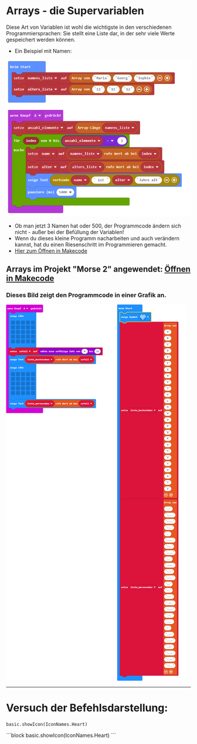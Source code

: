 
# Arrays - die Supervariablen
Diese Art von Variablen ist wohl die wichtigste in den verschiedenen Programmiersprachen:
Sie stellt eine Liste dar, in der sehr viele Werte gespeichert werden können.

* Ein Beispiel mit Namen:

<img src="https://github.com/dlpl-mb/baa_morse_code_01/blob/master/images/learn_arrays_1.png?raw=1" />

* Ob man jetzt 3 Namen hat oder 500, der Programmcode ändern sich nicht - außer bei der Befüllung der Variablen!
* Wenn du dieses kleine Programm nacharbeiten und auch verändern kannst, hat du einen Riesenschritt im Programmieren gemacht.
* [Hier zum Öffnen in Makecode](https://makecode.microbit.org/#pub:_THmW3ohWpDb4)

## Arrays im Projekt "Morse 2" angewendet: [Öffnen in Makecode](https://makecode.microbit.org/#pub:_CbADhU1MC5R7)

### Dieses Bild zeigt den Programmcode in einer Grafik an.

![Eine gerenderte Ansicht der Blöcke](https://github.com/dlpl-mb/morse_01_bst_senden/raw/master/.github/makecode/blocks.png)

<hr>

# Versuch der Befehlsdarstellung:

```block
basic.showIcon(IconNames.Heart)
```

´´´block
basic.showIcon(IconNames.Heart)
´´´



<style>.page-header {font-size:1rem;height:0vh;padding-top:1.5rem}</style> <script src="https://makecode.com/gh-pages-embed.js"></script><script>makeCodeRender("{{ site.makecode.home_url }}", "{{ site.github.owner_name }}/{{ site.github.repository_name }}");</script>
